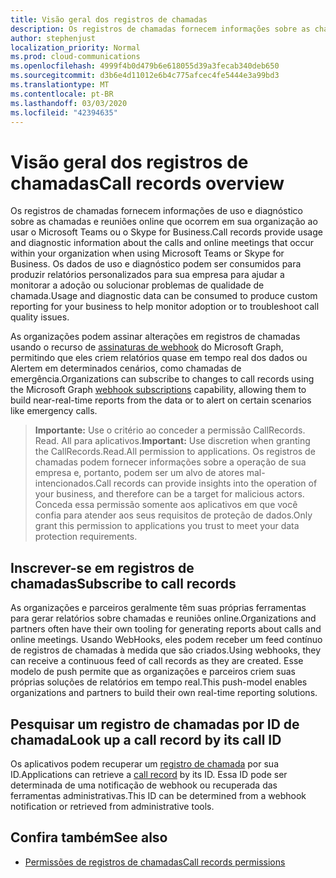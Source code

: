```yaml
---
title: Visão geral dos registros de chamadas
description: Os registros de chamadas fornecem informações sobre as chamadas e reuniões que ocorrem em sua organização.
author: stephenjust
localization_priority: Normal
ms.prod: cloud-communications
ms.openlocfilehash: 4999f4b0d479b6e618055d39a3fecab340deb650
ms.sourcegitcommit: d3b6e4d11012e6b4c775afcec4fe5444e3a99bd3
ms.translationtype: MT
ms.contentlocale: pt-BR
ms.lasthandoff: 03/03/2020
ms.locfileid: "42394635"
---
```

# <a name="call-records-overview"></a><span data-ttu-id="532f7-103">Visão geral dos registros de chamadas</span><span class="sxs-lookup"><span data-stu-id="532f7-103">Call records overview</span></span>

<span data-ttu-id="532f7-104">Os registros de chamadas fornecem informações de uso e diagnóstico sobre as chamadas e reuniões online que ocorrem em sua organização ao usar o Microsoft Teams ou o Skype for Business.</span><span class="sxs-lookup"><span data-stu-id="532f7-104">Call records provide usage and diagnostic information about the calls and online meetings that occur within your organization when using Microsoft Teams or Skype for Business.</span></span> <span data-ttu-id="532f7-105">Os dados de uso e diagnóstico podem ser consumidos para produzir relatórios personalizados para sua empresa para ajudar a monitorar a adoção ou solucionar problemas de qualidade de chamada.</span><span class="sxs-lookup"><span data-stu-id="532f7-105">Usage and diagnostic data can be consumed to produce custom reporting for your business to help monitor adoption or to troubleshoot call quality issues.</span></span>

<span data-ttu-id="532f7-106">As organizações podem assinar alterações em registros de chamadas usando o recurso de [assinaturas de webhook](/graph/api/resources/webhooks?view=graph-rest-beta) do Microsoft Graph, permitindo que eles criem relatórios quase em tempo real dos dados ou Alertem em determinados cenários, como chamadas de emergência.</span><span class="sxs-lookup"><span data-stu-id="532f7-106">Organizations can subscribe to changes to call records using the Microsoft Graph [webhook subscriptions](/graph/api/resources/webhooks?view=graph-rest-beta) capability, allowing them to build near-real-time reports from the data or to alert on certain scenarios like emergency calls.</span></span>

> <span data-ttu-id="532f7-107">**Importante:** Use o critério ao conceder a permissão CallRecords. Read. All para aplicativos.</span><span class="sxs-lookup"><span data-stu-id="532f7-107">**Important:** Use discretion when granting the CallRecords.Read.All permission to applications.</span></span> <span data-ttu-id="532f7-108">Os registros de chamadas podem fornecer informações sobre a operação de sua empresa e, portanto, podem ser um alvo de atores mal-intencionados.</span><span class="sxs-lookup"><span data-stu-id="532f7-108">Call records can provide insights into the operation of your business, and therefore can be a target for malicious actors.</span></span> <span data-ttu-id="532f7-109">Conceda essa permissão somente aos aplicativos em que você confia para atender aos seus requisitos de proteção de dados.</span><span class="sxs-lookup"><span data-stu-id="532f7-109">Only grant this permission to applications you trust to meet your data protection requirements.</span></span>

## <a name="subscribe-to-call-records"></a><span data-ttu-id="532f7-110">Inscrever-se em registros de chamadas</span><span class="sxs-lookup"><span data-stu-id="532f7-110">Subscribe to call records</span></span>

<span data-ttu-id="532f7-111">As organizações e parceiros geralmente têm suas próprias ferramentas para gerar relatórios sobre chamadas e reuniões online.</span><span class="sxs-lookup"><span data-stu-id="532f7-111">Organizations and partners often have their own tooling for generating reports about calls and online meetings.</span></span> <span data-ttu-id="532f7-112">Usando WebHooks, eles podem receber um feed contínuo de registros de chamadas à medida que são criados.</span><span class="sxs-lookup"><span data-stu-id="532f7-112">Using webhooks, they can receive a continuous feed of call records as they are created.</span></span> <span data-ttu-id="532f7-113">Esse modelo de push permite que as organizações e parceiros criem suas próprias soluções de relatórios em tempo real.</span><span class="sxs-lookup"><span data-stu-id="532f7-113">This push-model enables organizations and partners to build their own real-time reporting solutions.</span></span>

## <a name="look-up-a-call-record-by-its-call-id"></a><span data-ttu-id="532f7-114">Pesquisar um registro de chamadas por ID de chamada</span><span class="sxs-lookup"><span data-stu-id="532f7-114">Look up a call record by its call ID</span></span>

<span data-ttu-id="532f7-115">Os aplicativos podem recuperar um [registro de chamada](/graph/api/resources/callrecords-callrecord?view=graph-rest-beta) por sua ID.</span><span class="sxs-lookup"><span data-stu-id="532f7-115">Applications can retrieve a [call record](/graph/api/resources/callrecords-callrecord?view=graph-rest-beta) by its ID.</span></span> <span data-ttu-id="532f7-116">Essa ID pode ser determinada de uma notificação de webhook ou recuperada das ferramentas administrativas.</span><span class="sxs-lookup"><span data-stu-id="532f7-116">This ID can be determined from a webhook notification or retrieved from administrative tools.</span></span>

## <a name="see-also"></a><span data-ttu-id="532f7-117">Confira também</span><span class="sxs-lookup"><span data-stu-id="532f7-117">See also</span></span>

- [<span data-ttu-id="532f7-118">Permissões de registros de chamadas</span><span class="sxs-lookup"><span data-stu-id="532f7-118">Call records permissions</span></span>](/graph/permissions-reference#call-records-permissions)
